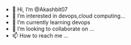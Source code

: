 - 👋 Hi, I’m @Akashbit07
- 👀 I’m interested in devops,cloud computing...
- 🌱 I’m currently learning devops 
- 💞️ I’m looking to collaborate on ...
- 📫 How to reach me ...

<!---
Akashbit07/Akashbit07 is a ✨ special ✨ repository because its `README.md` (this file) appears on your GitHub profile.
You can click the Preview link to take a look at your changes.
--->
